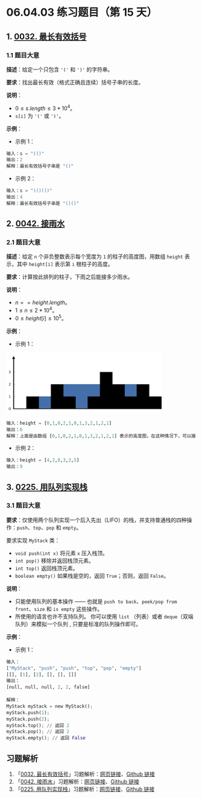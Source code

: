 # 06.04.03 练习题目（第 15 天）

## 1. [0032. 最长有效括号](https://leetcode.cn/problems/longest-valid-parentheses/)

### 1.1 题目大意

**描述**：给定一个只包含 `'('` 和 `')'` 的字符串。

**要求**：找出最长有效（格式正确且连续）括号子串的长度。

**说明**：

- $0 \le s.length \le 3 * 10^4$。
- `s[i]` 为 `'('` 或 `')'`。

**示例**：

- 示例 1：

```python
输入：s = "(()"
输出：2
解释：最长有效括号子串是 "()"
```

- 示例 2：

```python
输入：s = ")()())"
输出：4
解释：最长有效括号子串是 "()()"
```

## 2. [0042. 接雨水](https://leetcode.cn/problems/trapping-rain-water/)

### 2.1 题目大意

**描述**：给定 `n` 个非负整数表示每个宽度为 `1` 的柱子的高度图，用数组 `height` 表示，其中 `height[i]` 表示第 `i` 根柱子的高度。

**要求**：计算按此排列的柱子，下雨之后能接多少雨水。

**说明**：

- $n == height.length$。
- $1 \le n \le 2 * 10^4$。
- $0 \le height[i] \le 10^5$。

**示例**：

- 示例 1：

![](../../images/20201024004201.png)

```python
输入：height = [0,1,0,2,1,0,1,3,2,1,2,1]
输出：6
解释：上面是由数组 [0,1,0,2,1,0,1,3,2,1,2,1] 表示的高度图，在这种情况下，可以接 6 个单位的雨水（蓝色部分表示雨水）。 
```

- 示例 2：

```python
输入：height = [4,2,0,3,2,5]
输出：9
```

## 3. [0225. 用队列实现栈](https://leetcode.cn/problems/implement-stack-using-queues/)

### 3.1 题目大意

**要求**：仅使用两个队列实现一个后入先出（LIFO）的栈，并支持普通栈的四种操作：`push`、`top`、`pop` 和 `empty`。

要求实现 `MyStack` 类：

- `void push(int x)` 将元素 `x` 压入栈顶。
- `int pop()` 移除并返回栈顶元素。
- `int top()` 返回栈顶元素。
- `boolean empty()` 如果栈是空的，返回 `True`；否则，返回 `False`。

**说明**：

- 只能使用队列的基本操作 —— 也就是 `push to back`、`peek/pop from front`、`size` 和 `is empty` 这些操作。
- 所使用的语言也许不支持队列。 你可以使用 `list` （列表）或者 `deque`（双端队列）来模拟一个队列 , 只要是标准的队列操作即可。

**示例**：

- 示例 1：

```python
输入：
["MyStack", "push", "push", "top", "pop", "empty"]
[[], [1], [2], [], [], []]
输出：
[null, null, null, 2, 2, false]

解释：
MyStack myStack = new MyStack();
myStack.push(1);
myStack.push(2);
myStack.top(); // 返回 2
myStack.pop(); // 返回 2
myStack.empty(); // 返回 False
```

## 习题解析

1. 「[0032. 最长有效括号](https://leetcode.cn/problems/longest-valid-parentheses/)」习题解析：[网页链接](https://datawhalechina.github.io/leetcode-notes/#/solutions/0032)、[Github 链接](https://github.com/datawhalechina/leetcode-notes/blob/main/docs/solutions/0032.md)
2. 「[0042. 接雨水](https://leetcode.cn/problems/trapping-rain-water/)」习题解析：[网页链接](https://datawhalechina.github.io/leetcode-notes/#/solutions/0042)、[Github 链接](https://github.com/datawhalechina/leetcode-notes/blob/main/docs/solutions/0042.md)
3. 「[0225. 用队列实现栈](https://leetcode.cn/problems/implement-stack-using-queues/)」习题解析：[网页链接](https://datawhalechina.github.io/leetcode-notes/#/solutions/0225)、[Github 链接](https://github.com/datawhalechina/leetcode-notes/blob/main/docs/solutions/0225.md)

